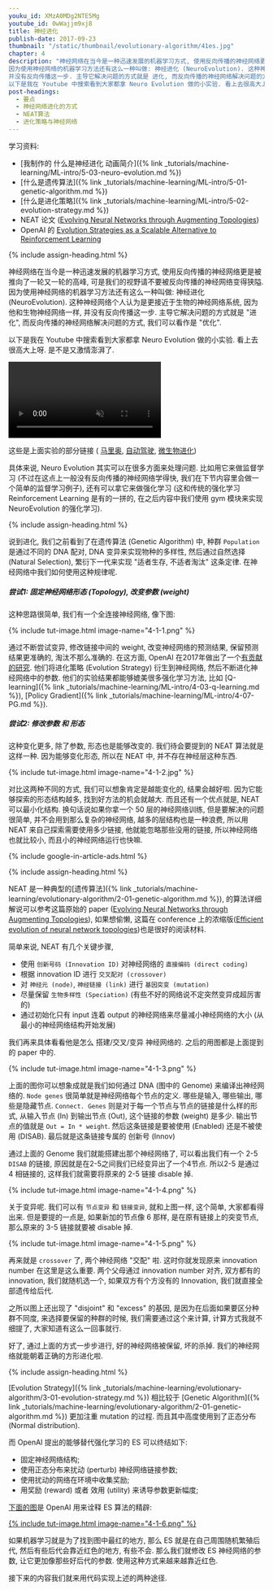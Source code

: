 ```yaml
---
youku_id: XMzA0MDg2NTE5Mg
youtube_id: 0wWajjm9xj8
title: 神经进化
publish-date: 2017-09-23
thumbnail: "/static/thumbnail/evolutionary-algorithm/41es.jpg"
chapter: 4
description: "神经网络在当今是一种迅速发展的机器学习方式, 使用反向传播的神经网络更是被推向了一轮又一轮的高峰, 可是我们的视野请不要被反向传播的神经网络变得狭隘.
因为使用神经网络的机器学习方法还有这么一种叫做: 神经进化 (NeuroEvolution). 这种神经网络个人认为是更接近于生物的神经网络系统, 因为他和生物神经网络一样,
并没有反向传播这一步. 主导它解决问题的方式就是 进化, 而反向传播的神经网络解决问题的方式, 我们可以看作是 优化.
以下是我在 Youtube 中搜索看到大家都拿 Neuro Evolution 做的小实验. 看上去很高大上呀. 是不是又激情澎湃了."
post-headings:
  - 要点
  - 神经网络进化的方式
  - NEAT算法
  - 进化策略与神经网络
---
```



学习资料:
  * [我制作的 什么是神经进化 动画简介]({% link _tutorials/machine-learning/ML-intro/5-03-neuro-evolution.md %})
  * [什么是遗传算法]({% link _tutorials/machine-learning/ML-intro/5-01-genetic-algorithm.md %})
  * [什么是进化策略]({% link _tutorials/machine-learning/ML-intro/5-02-evolution-strategy.md %})
  * NEAT 论文 ([Evolving Neural Networks through Augmenting Topologies](http://nn.cs.utexas.edu/downloads/papers/stanley.ec02.pdf))
  * OpenAI 的 [Evolution Strategies as a Scalable Alternative to Reinforcement Learning](https://blog.openai.com/evolution-strategies/)

 {% include assign-heading.html %}


神经网络在当今是一种迅速发展的机器学习方式, 使用反向传播的神经网络更是被推向了一轮又一轮的高峰, 可是我们的视野请不要被反向传播的神经网络变得狭隘.
因为使用神经网络的机器学习方法还有这么一种叫做: 神经进化 (NeuroEvolution). 这种神经网络个人认为是更接近于生物的神经网络系统, 因为他和生物神经网络一样,
并没有反向传播这一步. 主导它解决问题的方式就是 "进化", 而反向传播的神经网络解决问题的方式, 我们可以看作是 "优化".

以下是我在 Youtube 中搜索看到大家都拿 Neuro Evolution 做的小实验. 看上去很高大上呀. 是不是又激情澎湃了.

<video class="tut-content-video" controls loop autoplay muted>
  <source src="/static/results/evolutionary-algorithm/4-1-0.mp4" type="video/mp4">
  Your browser does not support HTML5 video.
</video>

这些是上面实验的部分链接 ( [马里奥](https://www.youtube.com/watch?v=qv6UVOQ0F44), [自动驾驶](https://www.youtube.com/watch?v=5lJuEW-5vr8&t=109s),
 [微生物进化](https://www.youtube.com/watch?v=2kupe2ZKK58))

具体来说, Neuro Evolution 其实可以在很多方面来处理问题.
比如用它来做监督学习 (不过在这点上一般没有反向传播的神经网络学得快, 我们在下节内容里会做一个简单的监督学习例子),
还有可以拿它来做强化学习 (这和传统的强化学习 Reinforcement Learning 是有的一拼的,
在之后内容中我们使用 gym 模块来实现 NeuroEvolution 的强化学习).



 {% include assign-heading.html %}

说到进化, 我们之前看到了在遗传算法 (Genetic Algorithm) 中, 种群 `Population` 是通过不同的 DNA 配对, DNA 变异来实现物种的多样性,
然后通过自然选择 (Natural Selection), 繁衍下一代来实现 "适者生存, 不适者淘汰" 这条定律. 在神经网络中我们如何使用这种规律呢.

##### 尝试1: 固定神经网络形态 (Topology), 改变参数 (weight)

这种思路很简单, 我们有一个全连接神经网络, 像下图:

{% include tut-image.html image-name="4-1-1.png" %}

通过不断尝试变异, 修改链接中间的 weight, 改变神经网络的预测结果, 保留预测结果更准确的, 淘汰不那么准确的. 在这方面, OpenAI 在2017年做出了一个[有贡献的研究](https://blog.openai.com/evolution-strategies/).
他们将进化策略 (Evolution Strategy) 衍生到神经网络, 然后不断进化神经网络中的参数. 他们的实验结果都能够媲美很多强化学习方法, 比如 [Q-learning]({% link _tutorials/machine-learning/ML-intro/4-03-q-learning.md %}),
[Policy Gradient]({% link _tutorials/machine-learning/ML-intro/4-07-PG.md %}).

##### 尝试2: 修改参数 和 形态

这种变化更多, 除了参数, 形态也是能够改变的. 我们待会要提到的 NEAT 算法就是这样一种. 因为能够变化形态, 所以在 NEAT 中, 并不存在神经层这种东西.

{% include tut-image.html image-name="4-1-2.jpg" %}


对比这两种不同的方式, 我们可以想象肯定是越能变化的, 结果会越好啦. 因为它能够探索的形态结构越多, 找到好方法的机会就越大.
而且还有一个优点就是, NEAT 可以最小化结构. 换句话说如果你拿一个 50 层的神经网络训练, 但是要解决的问题很简单, 并不会用到那么复杂的神经网络,
越多的层结构也是一种浪费, 所以用 NEAT 来自己探索需要使用多少链接, 他就能忽略那些没用的链接, 所以神经网络也就比较小, 而且小的神经网络运行也快嘛.


{% include google-in-article-ads.html %}

 {% include assign-heading.html %}

NEAT 是一种典型的[遗传算法]({% link _tutorials/machine-learning/evolutionary-algorithm/2-01-genetic-algorithm.md %}), 的算法详细解说可以参考这篇原始的 paper ([Evolving Neural Networks through Augmenting Topologies](http://nn.cs.utexas.edu/downloads/papers/stanley.ec02.pdf)),
如果想偷懒, 这篇在 conference 上的浓缩版([Efficient evolution of neural network topologies](http://nn.cs.utexas.edu/downloads/papers/stanley.cec02.pdf))也是很好的阅读材料.

简单来说, NEAT 有几个关键步骤,

* 使用 `创新号码 (Innovation ID)` 对神经网络的 `直接编码 (direct coding)`
* 根据 innovation ID 进行 `交叉配对 (crossover)`
* 对 `神经元 (node)`, `神经链接 (link)` 进行 `基因突变 (mutation)`
* 尽量保留 `生物多样性 (Speciation)` (有些不好的网络说不定突然变异成超厉害的)
* 通过初始化只有 input 连着 output 的神经网络来尽量减小神经网络的大小 (从最小的神经网络结构开始发展)

我们再来具体看看他是怎么 搭建/交叉/变异 神经网络的. 之后的用图都是上面提到的 paper 中的.


{% include tut-image.html image-name="4-1-3.png" %}


上面的图你可以想象成就是我们如何通过 DNA (图中的 Genome) 来编译出神经网络的. `Node genes` 很简单就是神经网络每个节点的定义.
哪些是输入, 哪些输出, 哪些是隐藏节点. `Connect. Genes` 则是对于每一个节点与节点的链接是什么样的形式, 从输入节点 (In) 到输出节点 (Out),
这个链接的参数 (weight) 是多少. 输出节点的值就是 `Out = In * weight`. 然后这条链接是要被使用 (Enabled) 还是不被使用 (DISAB). 最后就是这条链接专属的 创新号 (Innov)

通过上面的 Genome 我们就能搭建出那个神经网络了, 可以看出我们有一个 2-5 `DISAB` 的链接, 原因就是在2-5之间我们已经变异出了一个4节点.
所以2-5 是通过 4 相链接的, 这样我们就需要将原来的 2-5 链接 disable 掉.

{% include tut-image.html image-name="4-1-4.png" %}


关于变异呢. 我们可以有 `节点变异` 和 `链接变异`, 就和上图一样, 这个简单, 大家都看得出来. 但是要提的一点是,
如果新加的节点像 6 那样, 是在原有链接上的突变节点, 那么原来的 3-5 链接就要被 disable 掉.

{% include tut-image.html image-name="4-1-5.png" %}


再来就是 `crossover` 了, 两个神经网络 "交配" 啦. 这时你就发现原来 innovation number 在这里是这么重要.
两个父母通过 innovation number 对齐, 双方都有的 innovation, 我们就随机选一个, 如果双方有个方没有的 Innovation, 我们就直接全部遗传给后代.

之所以图上还出现了 "disjoint" 和 "excess" 的基因, 是因为在后面如果要区分种群不同度, 来选择要保留的种群的时候, 我们需要通过这个来计算, 计算方式我就不细提了,
大家知道有这么一回事就行.

好了, 通过上面的方式一步步进行, 好的神经网络被保留, 坏的杀掉. 我们的神经网络就能朝着正确的方形进化啦.

 {% include assign-heading.html %}

[Evolution Strategy]({% link _tutorials/machine-learning/evolutionary-algorithm/3-01-evolution-strategy.md %}) 相比较于 [Genetic Algorithm]({% link _tutorials/machine-learning/evolutionary-algorithm/2-01-genetic-algorithm.md %})
更加注重 mutation 的过程. 而且其中高度使用到了正态分布 (Normal distribution).

而 OpenAI 提出的能够替代强化学习的 ES 可以终结如下:

* 固定神经网络结构;
* 使用正态分布来扰动 (perturb) 神经网络链接参数;
* 使用扰动的网络在环境中收集奖励;
* 用奖励 (reward) 或者 效用 (utility) 来诱导参数更新幅度;

[下面的图](https://blog.openai.com/evolution-strategies/)是 OpenAI 用来诠释 ES 算法的精辟:

<a href="https://blog.openai.com/evolution-strategies/">
{% include tut-image.html image-name="4-1-6.png" %}
</a>

如果机器学习就是为了找到图中最红的地方, 那么 ES 就是在自己周围随机繁殖后代, 然后有些后代会靠近红色的地方, 有些不会.
那么我们就修改 ES 神经网络的参数, 让它更加像那些好后代的参数. 使用这种方式来越来越靠近红色.

接下来的内容我们就来用代码实现上述的两种途径.
